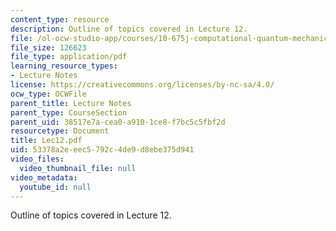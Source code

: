 ```yaml
---
content_type: resource
description: Outline of topics covered in Lecture 12.
file: /ol-ocw-studio-app/courses/10-675j-computational-quantum-mechanics-of-molecular-and-extended-systems-fall-2004/53378a2eeec5792c4de9d8ebe375d941_Lec12.pdf
file_size: 126623
file_type: application/pdf
learning_resource_types:
- Lecture Notes
license: https://creativecommons.org/licenses/by-nc-sa/4.0/
ocw_type: OCWFile
parent_title: Lecture Notes
parent_type: CourseSection
parent_uid: 38517e7a-cea0-a910-1ce8-f7bc5c5fbf2d
resourcetype: Document
title: Lec12.pdf
uid: 53378a2e-eec5-792c-4de9-d8ebe375d941
video_files:
  video_thumbnail_file: null
video_metadata:
  youtube_id: null
---
```

Outline of topics covered in Lecture 12.